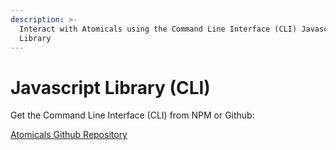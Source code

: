 ```yaml
---
description: >-
  Interact with Atomicals using the Command Line Interface (CLI) Javascript
  Library
---
```


# Javascript Library (CLI)

Get the Command Line Interface (CLI) from NPM or Github:

[Atomicals Github Repository](https://github.com/atomicals/atomicals-js)

####

